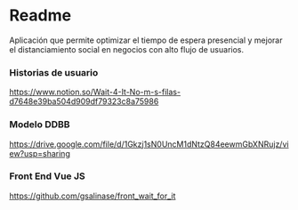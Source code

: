 # Readme

Aplicación que permite optimizar el tiempo de espera presencial y mejorar el distanciamiento social en negocios con alto flujo de usuarios.

### Historias de usuario

https://www.notion.so/Wait-4-It-No-m-s-filas-d7648e39ba504d909df79323c8a75986

### Modelo DDBB

https://drive.google.com/file/d/1Gkzj1sN0UncM1dNtzQ84eewmGbXNRujz/view?usp=sharing

### Front End Vue JS

https://github.com/gsalinase/front_wait_for_it
